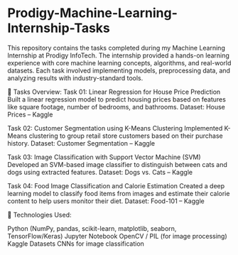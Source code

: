 # Prodigy-Machine-Learning-Internship-Tasks

This repository contains the tasks completed during my Machine Learning Internship at Prodigy InfoTech. The internship provided a hands-on learning experience with core machine learning concepts, algorithms, and real-world datasets. Each task involved implementing models, preprocessing data, and analyzing results with industry-standard tools.

📌 Tasks Overview:
Task 01: Linear Regression for House Price Prediction
Built a linear regression model to predict housing prices based on features like square footage, number of bedrooms, and bathrooms.
Dataset: House Prices – Kaggle

Task 02: Customer Segmentation using K-Means Clustering
Implemented K-Means clustering to group retail store customers based on their purchase history.
Dataset: Customer Segmentation – Kaggle

Task 03: Image Classification with Support Vector Machine (SVM)
Developed an SVM-based image classifier to distinguish between cats and dogs using extracted features.
Dataset: Dogs vs. Cats – Kaggle

Task 04: Food Image Classification and Calorie Estimation
Created a deep learning model to classify food items from images and estimate their calorie content to help users monitor their diet.
Dataset: Food-101 – Kaggle

🔧 Technologies Used:

Python (NumPy, pandas, scikit-learn, matplotlib, seaborn, TensorFlow/Keras)
Jupyter Notebook
OpenCV / PIL (for image processing)
Kaggle Datasets
CNNs for image classification
